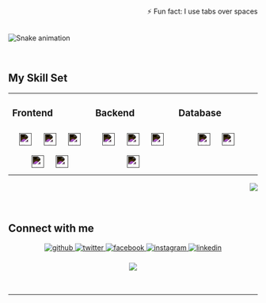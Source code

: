 <div align="right">⚡ Fun fact: I use tabs over spaces</div>  

<br/>  

![Snake animation](https://github.com/MirshadRehman/MirshadRehman/blob/output/snake.svg)

<br/>


## My Skill Set  
<table><tr><td valign="top" width="33%">  

### Frontend  
<div align="center">  
<a href="https://reactjs.org/" target="_blank"><img style="margin: 10px; filter: invert(1)" src="https://profilinator.rishav.dev/skills-assets/react-original-wordmark.svg" alt="React" height="25" /></a>  
<a href="https://www.w3schools.com/css/" target="_blank"><img style="margin: 10px; filter: invert(1)" src="https://profilinator.rishav.dev/skills-assets/css3-original-wordmark.svg" alt="CSS3" height="25" /></a>  
<a href="https://en.wikipedia.org/wiki/HTML5" target="_blank"><img style="margin: 10px; filter: invert(1)" src="https://profilinator.rishav.dev/skills-assets/html5-original-wordmark.svg" alt="HTML5" height="25" /></a>  
<a href="https://www.javascript.com/" target="_blank"><img style="margin: 10px; filter: invert(1)" src="https://profilinator.rishav.dev/skills-assets/javascript-original.svg" alt="JavaScript" height="25" /></a>  
<a href="https://www.android.com/intl/en_in/" target="_blank"><img style="margin: 10px; filter: invert(1)" src="https://profilinator.rishav.dev/skills-assets/android-original-wordmark.svg" alt="Android" height="25" /></a>  
</div>

</td><td valign="top" width="33%">  

### Backend  
<div align="center">  
<a href="https://www.python.org/" target="_blank"><img style="margin: 10px; filter: invert(1)" src="https://profilinator.rishav.dev/skills-assets/python-original.svg" alt="Python" height="25" /></a>  
<a href="https://www.djangoproject.com/" target="_blank"><img style="margin: 10px; filter: invert(1)" src="https://profilinator.rishav.dev/skills-assets/django-original.svg" alt="Django" height="25" /></a>  
<a href="https://kotlinlang.org/" target="_blank"><img style="margin: 10px; filter: invert(1)" src="https://profilinator.rishav.dev/skills-assets/kotlinlang-icon.svg" alt="Kotlin" height="25" /></a>  
<a href="https://flask.palletsprojects.com/" target="_blank"><img style="margin: 10px; filter: invert(1)" src="https://profilinator.rishav.dev/skills-assets/flask.png" alt="Flask" height="25" /></a>  
</div>  
</td><td valign="top" width="33%">

### Database  
<div align="center">  
<a href="https://www.mysql.com/" target="_blank"><img style="margin: 10px; filter: invert(1)" src="https://profilinator.rishav.dev/skills-assets/mysql-original-wordmark.svg" alt="MySQL" height="25" /></a>  
<a href="https://firebase.google.com/" target="_blank"><img style="margin: 10px; filter: invert(1)" src="https://profilinator.rishav.dev/skills-assets/firebase.png" alt="Firebase" height="25" /></a>  
</div>

</td></tr></table>  

<div align="right"><img src="https://github-readme-stats.vercel.app/api?username=MirshadRehman&show_icons=true&count_private=true&hide_border=true&theme=dark" align="center" /></div>  

<br/> 

<br/>  

## Connect with me  
<div align="center">
<a href="https://github.com/MirshadRehman" target="_blank">
<img src="https://img.shields.io/badge/github-%2324292e.svg?&style=for-the-badge&logo=github&logoColor=white" alt=github style="margin-bottom: 5px;" />
</a>
<a href="https://twitter.com/Mirshad Rehman" target="_blank">
<img src="https://img.shields.io/badge/twitter-%2300acee.svg?&style=for-the-badge&logo=twitter&logoColor=white" alt=twitter style="margin-bottom: 5px;" />
</a>
<a href="https://www.facebook.com/Mirshad Rehman" target="_blank">
<img src="https://img.shields.io/badge/facebook-%232E87FB.svg?&style=for-the-badge&logo=facebook&logoColor=white" alt=facebook style="margin-bottom: 5px;" />
</a>
<a href="https://instagram.com/the_mirshad" target="_blank">
<img src="https://img.shields.io/badge/instagram-%23000000.svg?&style=for-the-badge&logo=instagram&logoColor=white" alt=instagram style="margin-bottom: 5px;" />
</a>
<a href="https://linkedin.com/https://www.linkedin.com/in/mirshad-ashfaqur-rehman-4b2131147/" target="_blank">
<img src="https://img.shields.io/badge/linkedin-%231E77B5.svg?&style=for-the-badge&logo=linkedin&logoColor=white" alt=linkedin style="margin-bottom: 5px;" />
</a>  
</div>  
  
<br/>  





<div align="center">
<img src="https://komarev.com/ghpvc/?username=MirshadRehman&&style=flat-square" align="center" />
</div>  
  
<br/>  

<br />  

---
